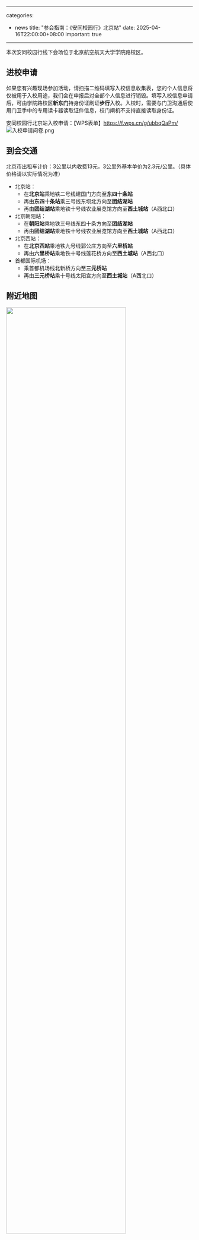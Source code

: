 
---
categories:
  - news
title: "参会指南：《安同校园行》北京站"
date: 2025-04-16T22:00:00+08:00
important: true
---
 
本次安同校园行线下会场位于北京航空航天大学学院路校区。

## 进校申请

如果您有兴趣现场参加活动，请扫描二维码填写入校信息收集表，您的个人信息将仅被用于入校用途，我们会在申报后对全部个人信息进行销毁。填写入校信息申请后，可由学院路校区**新东门**持身份证刷证**步行**入校。入校时，需要与门卫沟通后使用门卫手中的专用读卡器读取证件信息，校门闸机不支持直接读取身份证。

安同校园行北京站入校申请：【WPS表单】https://f.wps.cn/g/ubbqQaPm/
![入校申请问卷.png](/assets/news/aosc-buaa-1.png)

## 到会交通

北京市出租车计价：3公里以内收费13元，3公里外基本单价为2.3元/公里。（具体价格请以实际情况为准）

- 北京站：
  - 在**北京站**乘地铁二号线建国门方向至**东四十条站**
  - 再由**东四十条站**乘三号线东坝北方向至**团结湖站**
  - 再由**团结湖站**乘地铁十号线农业展览馆方向至**西土城站**（A西北口）
- 北京朝阳站：
  - 在**朝阳站**乘地铁三号线东四十条方向至**团结湖站**
  - 再由**团结湖站**乘地铁十号线农业展览馆方向至**西土城站**（A西北口）
- 北京西站：
  - 在**北京西站**乘地铁九号线郭公庄方向至**六里桥站**
  - 再由**六里桥站**乘地铁十号线莲花桥方向至**西土城站**（A西北口）
- 首都国际机场：
  - 乘首都机场线北新桥方向至**三元桥站**
  - 再由**三元桥站**乘十号线太阳宫方向至**西土城站**（A西北口）

## 附近地图

<img src="/assets/news/aosc-buaa-2.png" style="width: 80%">

## 前往会场

会场位于北京航空航天大学学院路校区 主M楼 401 教室，建议从校区**新东门**刷身份证入校，详情如图：

需要格外注意的是，“新东门” 与 “东门” 是不同的门，“新主楼” 与 “主楼” 是不同的楼，“主M楼” 与 “主楼” 直接相连。

![入校路线.png](/assets/news/aosc-buaa-3.png)

## 校内用餐

**请注意：校内大多数食堂仅支持校园卡就餐**。北区食堂楼二、三楼，东区食堂楼（即学二食堂楼）三楼支持微信支付。在前往食堂途中，如需出门，请与门卫沟通告知参会者为刷身份证入校方可放行。

![就餐地点.png](/assets/news/aosc-buaa-4.png)

相关食堂开餐时间如下表：

![各食堂开放时间.png](/assets/news/aosc-buaa-5.png)

## 校区完整地图

![学院路校区平面图.png](/assets/news/aosc-buaa-6.png)

